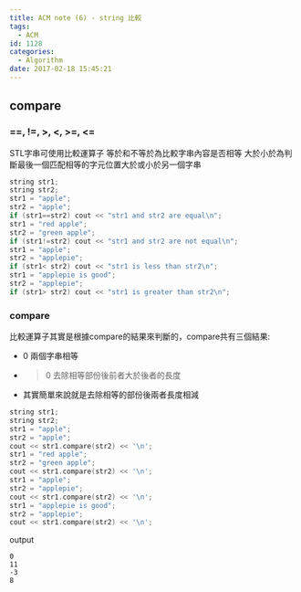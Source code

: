 ```yaml
---
title: ACM note (6) - string 比較
tags:
  - ACM
id: 1128
categories:
  - Algorithm
date: 2017-02-18 15:45:21
---
```


## compare

### ==, !=, >, <, >=, <=

STL字串可使用比較運算子
等於和不等於為比較字串內容是否相等
大於小於為判斷最後一個匹配相等的字元位置大於或小於另一個字串

```cpp
string str1;
string str2;
str1 = "apple";
str2 = "apple";
if (str1==str2) cout << "str1 and str2 are equal\n";
str1 = "red apple";
str2 = "green apple";
if (str1!=str2) cout << "str1 and str2 are not equal\n";
str1 = "apple";
str2 = "applepie";
if (str1< str2) cout << "str1 is less than str2\n";
str1 = "applepie is good";
str2 = "applepie";
if (str1> str2) cout << "str1 is greater than str2\n";
```

### compare

比較運算子其實是根據compare的結果來判斷的，compare共有三個結果:
- 0 兩個字串相等
- >0 去除相等部份後前者大於後者的長度
- 其實簡單來說就是去除相等的部份後兩者長度相減

```cpp
string str1;
string str2;
str1 = "apple";
str2 = "apple";
cout << str1.compare(str2) << '\n';
str1 = "red apple";
str2 = "green apple";
cout << str1.compare(str2) << '\n';
str1 = "apple";
str2 = "applepie";
cout << str1.compare(str2) << '\n';
str1 = "applepie is good";
str2 = "applepie";
cout << str1.compare(str2) << '\n';
```

output

```text
0
11
-3
8
```